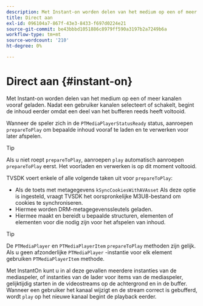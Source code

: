 ```yaml
---
description: Met Instant-on worden delen van het medium op een of meer kanalen vooraf geladen. Nadat een gebruiker kanalen selecteert of schakelt, begint de inhoud eerder omdat een deel van het bufferen reeds heeft voltooid.
title: Direct aan
exl-id: 096104a7-867f-43e3-8433-f697d0224e21
source-git-commit: be43bbbd1051886c8979ff590a3197b2a7249b6a
workflow-type: tm+mt
source-wordcount: '210'
ht-degree: 0%

---
```


# Direct aan {#instant-on}

Met Instant-on worden delen van het medium op een of meer kanalen vooraf geladen. Nadat een gebruiker kanalen selecteert of schakelt, begint de inhoud eerder omdat een deel van het bufferen reeds heeft voltooid.

Wanneer de speler zich in de `PTMediaPlayerStatusReady` status, aanroepen `prepareToPlay` om bepaalde inhoud vooraf te laden en te verwerken voor later afspelen.

>[!TIP]
>
>Als u niet roept `prepareToPlay`, aanroepen `play` automatisch aanroepen `prepareToPlay` eerst. Het voorladen en verwerken is op dit moment voltooid.

TVSDK voert enkele of alle volgende taken uit voor `prepareToPlay`:

* Als de toets met metagegevens `kSyncCookiesWithAVAsset` Als deze optie is ingesteld, vraagt TVSDK het oorspronkelijke M3U8-bestand om cookies te synchroniseren.
* Hiermee worden DRM-metagegevenssleutels geladen.
* Hiermee maakt en bereidt u bepaalde structuren, elementen of elementen voor die nodig zijn voor het afspelen van inhoud.

>[!TIP]
>
>De `PTMediaPlayer` en `PTMediaPlayerItem` `prepareToPlay` methoden zijn gelijk. Als u geen afzonderlijke `PTMediaPlayer` -instantie voor elk element gebruiken `PTMediaPlayerItem` methode.

Met InstantOn kunt u in al deze gevallen meerdere instanties van de mediaspeler, of instanties van de lader voor items van de mediaspeler, gelijktijdig starten in de videostreams op de achtergrond en in de buffer. Wanneer een gebruiker het kanaal wijzigt en de stream correct is gebufferd, wordt `play` op het nieuwe kanaal begint de playback eerder.
